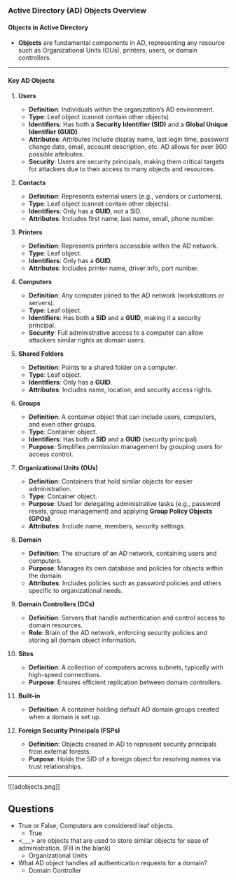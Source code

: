 ### Active Directory (AD) Objects Overview

#### Objects in Active Directory
- **Objects** are fundamental components in AD, representing any resource such as Organizational Units (OUs), printers, users, or domain controllers.
  
---

#### Key AD Objects

1. **Users**
   - **Definition**: Individuals within the organization’s AD environment.
   - **Type**: Leaf object (cannot contain other objects).
   - **Identifiers**: Has both a **Security Identifier (SID)** and a **Global Unique Identifier (GUID)**.
   - **Attributes**: Attributes include display name, last login time, password change date, email, account description, etc. AD allows for over 800 possible attributes.
   - **Security**: Users are security principals, making them critical targets for attackers due to their access to many objects and resources.

2. **Contacts**
   - **Definition**: Represents external users (e.g., vendors or customers).
   - **Type**: Leaf object (cannot contain other objects).
   - **Identifiers**: Only has a **GUID**, not a SID.
   - **Attributes**: Includes first name, last name, email, phone number.

3. **Printers**
   - **Definition**: Represents printers accessible within the AD network.
   - **Type**: Leaf object.
   - **Identifiers**: Only has a **GUID**.
   - **Attributes**: Includes printer name, driver info, port number.

4. **Computers**
   - **Definition**: Any computer joined to the AD network (workstations or servers).
   - **Type**: Leaf object.
   - **Identifiers**: Has both a **SID** and a **GUID**, making it a security principal.
   - **Security**: Full administrative access to a computer can allow attackers similar rights as domain users.

5. **Shared Folders**
   - **Definition**: Points to a shared folder on a computer.
   - **Type**: Leaf object.
   - **Identifiers**: Only has a **GUID**.
   - **Attributes**: Includes name, location, and security access rights.

6. **Groups**
   - **Definition**: A container object that can include users, computers, and even other groups.
   - **Type**: Container object.
   - **Identifiers**: Has both a **SID** and a **GUID** (security principal).
   - **Purpose**: Simplifies permission management by grouping users for access control.

7. **Organizational Units (OUs)**
   - **Definition**: Containers that hold similar objects for easier administration.
   - **Type**: Container object.
   - **Purpose**: Used for delegating administrative tasks (e.g., password resets, group management) and applying **Group Policy Objects (GPOs)**.
   - **Attributes**: Include name, members, security settings.

8. **Domain**
   - **Definition**: The structure of an AD network, containing users and computers.
   - **Purpose**: Manages its own database and policies for objects within the domain.
   - **Attributes**: Includes policies such as password policies and others specific to organizational needs.

9. **Domain Controllers (DCs)**
   - **Definition**: Servers that handle authentication and control access to domain resources.
   - **Role**: Brain of the AD network, enforcing security policies and storing all domain object information.

10. **Sites**
    - **Definition**: A collection of computers across subnets, typically with high-speed connections.
    - **Purpose**: Ensures efficient replication between domain controllers.

11. **Built-in**
    - **Definition**: A container holding default AD domain groups created when a domain is set up.

12. **Foreign Security Principals (FSPs)**
    - **Definition**: Objects created in AD to represent security principals from external forests.
    - **Purpose**: Holds the SID of a foreign object for resolving names via trust relationships.

---

![[adobjects.png]]


## Questions
- True or False; Computers are considered leaf objects.
	- True
- <___> are objects that are used to store similar objects for ease of administration. (Fill in the blank)
	- Organizational Units
- What AD object handles all authentication requests for a domain?
	- Domain Controller